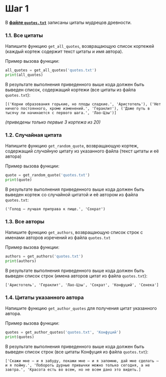 # Шаг 1

В [**файле `quotes.txt`**](quotes.txt) записаны цитаты мудрецов древности.

### 1.1. Все цитаты

Напишите функцию `get_all_quotes`, возвращающую список кортежей (каждый кортеж содержит текст цитаты и имя автора).

Пример вызова функции:

```python
all_quotes = get_all_quotes('quotes.txt')
print(all_quotes)
```
В результате выполнения приведенного выше кода должен быть выведен список, содержащий кортежи (все цитаты из файла `quotes.txt`): 

```
[('Корни образования горькие, но плоды сладкие.', 'Аристотель'), ('Нет ничего постоянного, кроме изменений.', 'Гераклит'), ('Даже путь в тысячу ли начинается с первого шага.', 'Лао-Цзы')]
```
*(приведены только первые 3 кортежа из 20)*


### 1.2. Случайная цитата 

Напишите функцию `get_random_quote`, возвращающую кортеж, содержащий *случайную* цитату из указанного файла (текст цитаты и её автора)

Пример вызова функции:

```python
quote = get_random_quote('quotes.txt')
print(quote)
```
В результате выполнения приведенного выше кода должен быть выведен кортеж со случайной цитатой и её автором из файла `quotes.txt`: 

```
('Голод — лучшая приправа к пище.', 'Сократ')
```

### 1.3. Все авторы

Напишите функцию `get_authors`, возвращающую список строк с именами авторов изречений из файла `quotes.txt`

Пример вызова функции:

```python
authors = get_authors('quotes.txt')
print(authors)
```
В результате выполнения приведенного выше кода должен быть выведен список строк (имена авторов цитат из файла `quotes.txt`): 

```
['Аристотель', 'Гераклит', 'Лао-Цзы', 'Сократ', 'Конфуций', 'Сенека']
```

### 1.4. Цитаты указанного автора

Напишите функцию `get_author_quotes` для получения цитат указанного автора.

Пример вызова функции:

```python
quotes = get_author_quotes('quotes.txt', 'Конфуций')
print(quotes)
```

В результате выполнения приведенного выше кода должен быть выведен список строк (все цитаты Конфуция из файла `quotes.txt`):

```
['Скажи мне — и я забуду, покажи мне — и я запомню, дай мне сделать — и я пойму.', 'Побороть дурные привычки можно только сегодня, а не завтра.', 'Красота есть во всем, но не всем дано это видеть.]
```
